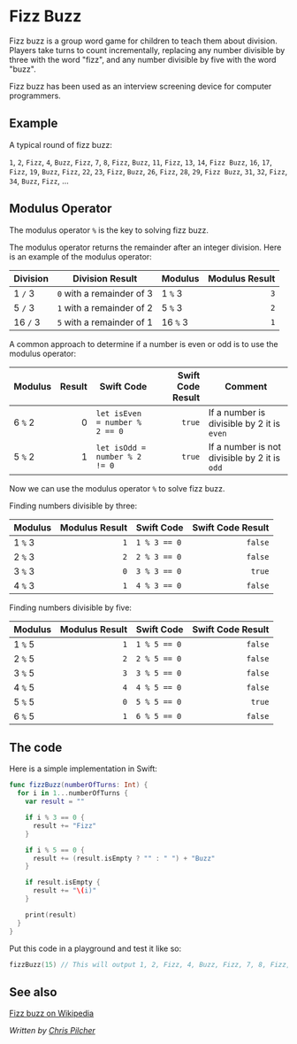 # Fizz Buzz

Fizz buzz is a group word game for children to teach them about division. Players take turns to count incrementally, replacing any number divisible by three with the word "fizz", and any number divisible by five with the word "buzz".

Fizz buzz has been used as an interview screening device for computer programmers.

## Example

A typical round of fizz buzz:

`1`, `2`, `Fizz`, `4`, `Buzz`, `Fizz`, `7`, `8`, `Fizz`, `Buzz`, `11`, `Fizz`, `13`, `14`, `Fizz Buzz`, `16`, `17`, `Fizz`, `19`, `Buzz`, `Fizz`, `22`, `23`, `Fizz`, `Buzz`, `26`, `Fizz`, `28`, `29`, `Fizz Buzz`, `31`, `32`, `Fizz`, `34`, `Buzz`, `Fizz`, ...

## 	Modulus Operator

The modulus operator `%` is the key to solving fizz buzz.

The modulus operator returns the remainder after an integer division. Here is an example of the modulus operator:

| Division      | Division Result            | Modulus         | Modulus Result  |
| ------------- | -------------------------- | --------------- | ---------------:|
| 1 `/` 3       | `0` with a remainder of 3  | 1 `%` 3         | `3`             |
| 5 `/` 3       | `1` with a remainder of 2  | 5 `%` 3         | `2`             |
| 16 `/` 3      | `5` with a remainder of 1  | 16 `%` 3        | `1`             |

A common approach to determine if a number is even or odd is to use the modulus operator:

| Modulus       | Result          | Swift Code                      | Swift Code Result | Comment                                       |
| ------------- | ---------------:| ------------------------------- | -----------------:| --------------------------------------------- |
| 6 `%` 2       | 0               | `let isEven = number % 2 == 0`  | `true`            | If a number is divisible by 2 it is `even`    |
| 5 `%` 2       | 1               | `let isOdd = number % 2 != 0`   | `true`            | If a number is not divisible by 2 it is `odd` |

Now we can use the modulus operator `%`  to solve fizz buzz.

Finding numbers divisible by three:

| Modulus | Modulus Result | Swift Code    | Swift Code Result |
| ------- | --------------:| ------------- |------------------:|
| 1 `%` 3 | `1`            | `1 % 3 == 0`  | `false`           |
| 2 `%` 3 | `2`            | `2 % 3 == 0`  | `false`           |
| 3 `%` 3 | `0`            | `3 % 3 == 0`  | `true`            |
| 4 `%` 3 | `1`            | `4 % 3 == 0`  | `false`           |

Finding numbers divisible by five:

| Modulus | Modulus Result | Swift Code    | Swift Code Result |
| ------- | --------------:| ------------- |------------------:|
| 1 `%` 5 | `1`            | `1 % 5 == 0`  | `false`           |
| 2 `%` 5 | `2`            | `2 % 5 == 0`  | `false`           |
| 3 `%` 5 | `3`            | `3 % 5 == 0`  | `false`           |
| 4 `%` 5 | `4`            | `4 % 5 == 0`  | `false`           |
| 5 `%` 5 | `0`            | `5 % 5 == 0`  | `true`            |
| 6 `%` 5 | `1`            | `6 % 5 == 0`  | `false`           |

## The code

Here is a simple implementation in Swift:

```swift
func fizzBuzz(numberOfTurns: Int) {
  for i in 1...numberOfTurns {
    var result = ""

    if i % 3 == 0 {
      result += "Fizz"
    }

    if i % 5 == 0 {
      result += (result.isEmpty ? "" : " ") + "Buzz"
    }

    if result.isEmpty {
      result += "\(i)"
    }

    print(result)
  }
}
```

Put this code in a playground and test it like so:

```swift
fizzBuzz(15) // This will output 1, 2, Fizz, 4, Buzz, Fizz, 7, 8, Fizz, Buzz, 11, Fizz, 13, 14, Fizz Buzz
```
## See also

[Fizz buzz on Wikipedia](https://en.wikipedia.org/wiki/Fizz_buzz)

*Written by [Chris Pilcher](https://github.com/chris-pilcher)*
